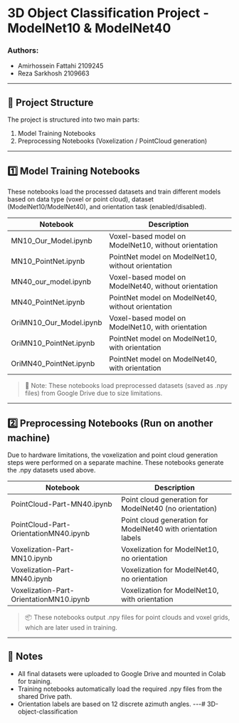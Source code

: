 # 3D Object Classification Project - ModelNet10 & ModelNet40

### Authors:
- Amirhossein Fattahi 2109245
- Reza Sarkhosh 2109663
---

## 📁 Project Structure

The project is structured into two main parts:
1. Model Training Notebooks
2. Preprocessing Notebooks (Voxelization / PointCloud generation)

---

## 1️⃣ Model Training Notebooks

These notebooks load the processed datasets and train different models based on data type (voxel or point cloud), dataset (ModelNet10/ModelNet40), and orientation task (enabled/disabled).

| Notebook | Description |
|----------|-------------|
| MN10_Our_Model.ipynb | Voxel-based model on ModelNet10, without orientation |
| MN10_PointNet.ipynb | PointNet model on ModelNet10, without orientation |
| MN40_our_model.ipynb | Voxel-based model on ModelNet40, without orientation |
| MN40_PointNet.ipynb | PointNet model on ModelNet40, without orientation |
| OriMN10_Our_Model.ipynb | Voxel-based model on ModelNet10, with orientation |
| OriMN10_PointNet.ipynb | PointNet model on ModelNet10, with orientation |
| OriMN40_PointNet.ipynb | PointNet model on ModelNet40, with orientation |

> 🧠 Note: These notebooks load preprocessed datasets (saved as .npy files) from Google Drive due to size limitations.

---

## 2️⃣ Preprocessing Notebooks (Run on another machine)

Due to hardware limitations, the voxelization and point cloud generation steps were performed on a separate machine. These notebooks generate the .npy datasets used above.

| Notebook | Description |
|----------|-------------|
| PointCloud-Part-MN40.ipynb | Point cloud generation for ModelNet40 (no orientation) |
| PointCloud-Part-OrientationMN40.ipynb | Point cloud generation for ModelNet40 with orientation labels |
| Voxelization-Part-MN10.ipynb | Voxelization for ModelNet10, no orientation |
| Voxelization-Part-MN40.ipynb | Voxelization for ModelNet40, no orientation |
| Voxelization-Part-OrientationMN10.ipynb | Voxelization for ModelNet10, with orientation |

> 📦 These notebooks output .npy files for point clouds and voxel grids, which are later used in training.

---

## 🧩 Notes

- All final datasets were uploaded to Google Drive and mounted in Colab for training.
- Training notebooks automatically load the required .npy files from the shared Drive path.
- Orientation labels are based on 12 discrete azimuth angles.
---#   3 D - o b j e c t - c l a s s i f i c a t i o n  
 